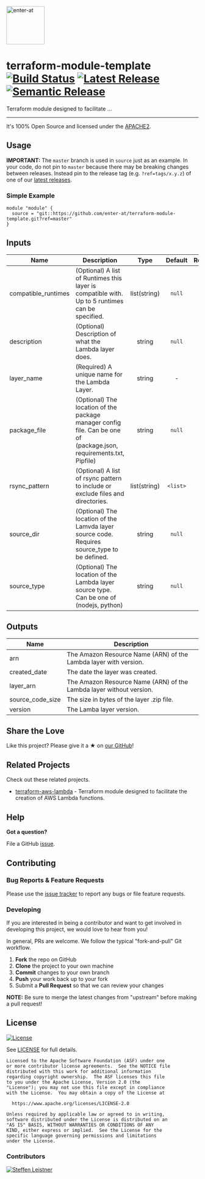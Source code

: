 <!--

  ** DO NOT EDIT THIS FILE
  **
  ** This file was automatically generated by the `build-harness`.
  ** 1) Make all changes to `README.yaml`
  ** 2) Run `make init` (you only need to do this once)
  ** 3) Run`make readme` to rebuild this file.
  **

  -->

[<img src="https://res.cloudinary.com/enter-at/image/upload/v1576145406/static/logo-svg.svg" alt="enter-at" width="100">][website]

# terraform-module-template [![Build Status](https://github.com/enter-at/terraform-module-template/workflows/Terraform%20Lint/badge.svg)](https://github.com/enter-at/terraform-module-template/actions) [![Latest Release](https://img.shields.io/github/release/enter-at/terraform-module-template.svg)](https://github.com/enter-at/terraform-module-template/releases/latest) [![Semantic Release](https://img.shields.io/badge/%20%20%F0%9F%93%A6%F0%9F%9A%80-semantic--release-e10079.svg)](https://github.com/semantic-release/semantic-release)


Terraform module designed to facilitate ...


---


It's 100% Open Source and licensed under the [APACHE2](LICENSE).





## Usage


**IMPORTANT:** The `master` branch is used in `source` just as an example. In your code, do not pin to `master` because there may be breaking changes between releases.
Instead pin to the release tag (e.g. `?ref=tags/x.y.z`) of one of our [latest releases](https://github.com/enter-at/terraform-module-template/releases).


### Simple Example

```hcl
module "module" {
  source = "git::https://github.com/enter-at/terraform-module-template.git?ref=master"
}
```






## Inputs

| Name | Description | Type | Default | Required |
|------|-------------|:----:|:-----:|:-----:|
| compatible_runtimes | (Optional) A list of Runtimes this layer is compatible with. Up to 5 runtimes can be specified. | list(string) | `null` | no |
| description | (Optional) Description of what the Lambda layer does. | string | `null` | no |
| layer_name | (Required) A unique name for the Lambda Layer. | string | - | yes |
| package_file | (Optional) The location of the package manager config file. Can be one of (package.json, requirements.txt, Pipfile) | string | `null` | no |
| rsync_pattern | (Optional) A list of rsync pattern to include or exclude files and directories. | list(string) | `<list>` | no |
| source_dir | (Optional) The location of the Lamvda layer source code. Requires source_type to be defined. | string | `null` | no |
| source_type | (Optional) The location of the Lambda layer source type. Can be one of (nodejs, python) | string | `null` | no |

## Outputs

| Name | Description |
|------|-------------|
| arn | The Amazon Resource Name (ARN) of the Lambda layer with version. |
| created_date | The date the layer was created. |
| layer_arn | The Amazon Resource Name (ARN) of the Lambda layer without version. |
| source_code_size | The size in bytes of the layer .zip file. |
| version | The Lamba layer version. |




## Share the Love

Like this project?
Please give it a ★ on [our GitHub](https://github.com/enter-at/terraform-module-template)!


## Related Projects

Check out these related projects.

- [terraform-aws-lambda](https://github.com/enter-at/terraform-aws-lambda) - Terraform module designed to facilitate the creation of AWS Lambda functions.



## Help

**Got a question?**

File a GitHub [issue](https://github.com/enter-at/terraform-module-template/issues).

## Contributing

### Bug Reports & Feature Requests

Please use the [issue tracker](https://github.com/enter-at/terraform-module-template/issues) to report any bugs or file feature requests.

### Developing

If you are interested in being a contributor and want to get involved in developing this project, we would love to hear from you!

In general, PRs are welcome. We follow the typical "fork-and-pull" Git workflow.

 1. **Fork** the repo on GitHub
 2. **Clone** the project to your own machine
 3. **Commit** changes to your own branch
 4. **Push** your work back up to your fork
 5. Submit a **Pull Request** so that we can review your changes

**NOTE:** Be sure to merge the latest changes from "upstream" before making a pull request!





## License

[![License](https://img.shields.io/badge/License-Apache%202.0-blue.svg)](https://opensource.org/licenses/Apache-2.0)

See [LICENSE](LICENSE) for full details.

    Licensed to the Apache Software Foundation (ASF) under one
    or more contributor license agreements.  See the NOTICE file
    distributed with this work for additional information
    regarding copyright ownership.  The ASF licenses this file
    to you under the Apache License, Version 2.0 (the
    "License"); you may not use this file except in compliance
    with the License.  You may obtain a copy of the License at

      https://www.apache.org/licenses/LICENSE-2.0

    Unless required by applicable law or agreed to in writing,
    software distributed under the License is distributed on an
    "AS IS" BASIS, WITHOUT WARRANTIES OR CONDITIONS OF ANY
    KIND, either express or implied.  See the License for the
    specific language governing permissions and limitations
    under the License.




### Contributors


[![Steffen Leistner][sleistner_avatar]][sleistner_homepage]


  [sleistner_homepage]: https://github.com/sleistner
  [sleistner_avatar]: https://res.cloudinary.com/enter-at/image/fetch/f_png,r_max,w_100,h_100,c_thumb/https://github.com/sleistner.png



  [website]: https://github.com/enter-at
